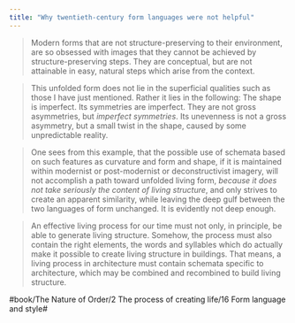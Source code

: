 ```yaml
---
title: "Why twentieth-century form languages were not helpful"
---
```


> Modern forms that are not structure-preserving to their environment, are so obsessed with images that they cannot be achieved by structure-preserving steps. They are conceptual, but are not attainable in easy, natural steps which arise from the context.  

> This unfolded form does not lie in the superficial qualities such as those I have just mentioned. Rather it lies in the following: The shape is imperfect. Its symmetries are imperfect. They are not gross asymmetries, but *imperfect symmetries*. Its unevenness is not a gross asymmetry, but a small twist in the shape, caused by some unpredictable reality.  

> One sees from this example, that the possible use of schemata based on such features as curvature and form and shape, if it is maintained within modernist or post-modernist or deconstructivist imagery, will not accomplish a path toward unfolded living form, *because it does not take seriously the _content_ of living structure*, and only strives to create an apparent similarity, while leaving the deep gulf between the two languages of form unchanged. It is evidently not deep enough.  

> An effective living process for our time must not only, in principle, be able to generate living structure. Somehow, the process must also contain the right elements, the words and syllables which do actually make it possible to create living structure in buildings. That means, a living process in architecture must contain schemata specific to architecture, which may be combined and recombined to build living structure.  

#book/The Nature of Order/2 The process of creating life/16 Form language and style#